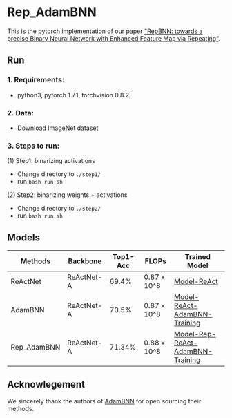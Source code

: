 # Rep_AdamBNN

This is the pytorch implementation of our paper ["RepBNN: towards a precise Binary Neural Network with Enhanced Feature Map via Repeating"](https://arxiv.org/abs/2207.09049).


<!-- ## Citation -->

<!-- If you find our code useful for your research, please consider citing:

    @conference{liu2021how,
    title = {How do adam and training strategies help bnns optimization?},
    author = {Liu, Zechun and Shen, Zhiqiang and Li, Shichao and Helwegen, Koen and Huang, Dong and Cheng, Kwang-Ting},
    booktitle = {International Conference on Machine Learning},
    year = {2021},
    organization={PMLR}
    } -->

## Run

### 1. Requirements:
* python3, pytorch 1.7.1, torchvision 0.8.2
    
### 2. Data:
* Download ImageNet dataset

### 3. Steps to run:
(1) Step1:  binarizing activations
* Change directory to `./step1/` 
* run `bash run.sh`

(2) Step2:  binarizing weights + activations
* Change directory to `./step2/`
* run `bash run.sh`
       

## Models

| Methods | Backbone | Top1-Acc | FLOPs | Trained Model |
| --- | --- | --- | --- | --- | 
| ReActNet | ReActNet-A | 69.4% | 0.87 x 10^8 | [Model-ReAct](https://hkustconnect-my.sharepoint.com/:u:/g/personal/zliubq_connect_ust_hk/EZAJ5OPNyKJColmmJPkD-ysBP2uozsXMzbbA9giOuS21TA?e=HnKOCs) | 
| AdamBNN | ReActNet-A | 70.5% | 0.87 x 10^8 | [Model-ReAct-AdamBNN-Training](https://hkustconnect-my.sharepoint.com/:u:/g/personal/zliubq_connect_ust_hk/EXEsfAt42gNLqfzt09BMoTwBbYT6sxH5VkZ_9DmBWhJxXg?e=fd4f5v) |
| Rep_AdamBNN | ReActNet-A | 71.34% | 0.88 x 10^8 | [Model-Rep-ReAct-AdamBNN-Training](https://pan.seu.edu.cn:443/link/368195B6FFEAFC35C804A08CAF457D65) |


## Acknowlegement

We sincerely thank the authors of [AdamBNN](https://github.com/liuzechun/AdamBNN/) for open sourcing their methods.
